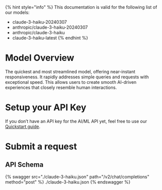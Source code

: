 [#references:start]: <> ({ "template": "openapi" })
{% hint style="info" %}
This documentation is valid for the following list of our models:
* claude-3-haiku-20240307
* anthropic/claude-3-haiku-20240307
* anthropic/claude-3-haiku
* claude-3-haiku-latest
{% endhint %}

# Model Overview
The quickest and most streamlined model, offering near-instant responsiveness. It rapidly addresses simple queries and requests with exceptional speed. This allows users to create smooth AI-driven experiences that closely resemble human interactions.

# Setup your API Key
If you don’t have an API key for the AI/ML API yet, feel free to use our [Quickstart guide](https://docs.aimlapi.com/quickstart/setting-up).

# Submit a request
## API Schema
{% swagger src="./claude-3-haiku.json" path="/v2/chat/completions" method="post" %}
./claude-3-haiku.json
{% endswagger %}

[#references:end]: <> ({})